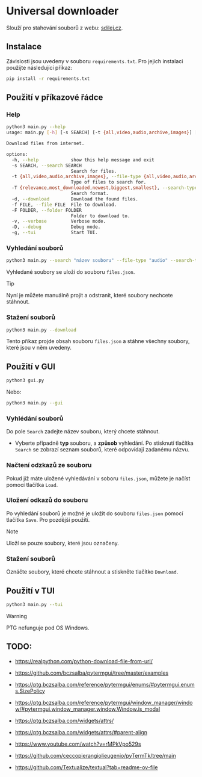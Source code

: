 # Universal downloader

Slouží pro stahování souborů z webu: [sdilej.cz](sdilej.cz).

## Instalace
Závislosti jsou uvedeny v souboru `requirements.txt`. Pro jejich instalaci použijte následující příkaz:
```bash
pip install -r requirements.txt
```

## Použití v příkazové řádce

### Help
```bash
python3 main.py --help
usage: main.py [-h] [-s SEARCH] [-t {all,video,audio,archive,images}] [-T {relevance,most_downloaded,newest,biggest,smallest}] [-d] [-f FILE] [-F FOLDER] [-v] [-D] [-g]

Download files from internet.

options:
  -h, --help            show this help message and exit
  -s SEARCH, --search SEARCH
                        Search for files.
  -t {all,video,audio,archive,images}, --file-type {all,video,audio,archive,images}
                        Type of files to search for.
  -T {relevance,most_downloaded,newest,biggest,smallest}, --search-type {relevance,most_downloaded,newest,biggest,smallest}
                        Search format.
  -d, --download        Download the found files.
  -f FILE, --file FILE  File to download.
  -F FOLDER, --folder FOLDER
                        Folder to download to.
  -v, --verbose         Verbose mode.
  -D, --debug           Debug mode.
  -g, --tui             Start TUI.
```

### Vyhledání souborů
```bash
python3 main.py --search "název souboru" --file-type "audio" --search-type "smallest"
```
Vyhledané soubory se uloží do souboru `files.json`. 

> [!tip]
> Nyní je můžete manuálně projít a odstranit, které soubory nechcete stáhnout.

### Stažení souborů
```bash
python3 main.py --download
```
Tento příkaz projde obsah souboru `files.json` a stáhne všechny soubory, které jsou v něm uvedeny.

## Použití v GUI

```bash
python3 gui.py
```

Nebo:
```bash
python3 main.py --gui
```

### Vyhlédání souborů

Do pole `Search` zadejte název souboru, který chcete stáhnout.
- Vyberte případně **typ** souboru, a **způsob** vyhledání.
Po stisknutí tlačítka `Search` se zobrazí seznam souborů, které odpovídají zadanému názvu.

### Načtení odzkazů ze souboru

Pokud již máte uložené vyhledávání v soboru `files.json`, můžete je načíst pomocí tlačítka `Load`.

### Uložení odkazů do souboru

Po vyhledání souborů je možné je uložit do souboru `files.json` pomocí tlačítka `Save`. Pro pozdější použití.

> [!note] 
> Uloží se pouze soubory, které jsou označeny.

### Stažení souborů
Oznáčte soubory, které chcete stáhnout a stiskněte tlačítko `Download`.

## Použití v TUI

```bash
python3 main.py --tui
```

> [!warning]
> PTG nefunguje pod OS Windows.

## TODO:
- https://realpython.com/python-download-file-from-url/
- https://github.com/bczsalba/pytermgui/tree/master/examples
- https://ptg.bczsalba.com/reference/pytermgui/enums/#pytermgui.enums.SizePolicy
- https://ptg.bczsalba.com/reference/pytermgui/window_manager/window/#pytermgui.window_manager.window.Window.is_modal
- https://ptg.bczsalba.com/widgets/attrs/
- https://ptg.bczsalba.com/widgets/attrs/#parent-align
- https://www.youtube.com/watch?v=rMPkVpo529s

- https://github.com/ceccopierangiolieugenio/pyTermTk/tree/main
- https://github.com/Textualize/textual?tab=readme-ov-file